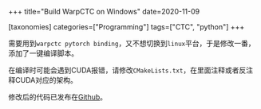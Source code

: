 +++
title="Build WarpCTC on Windows"
date=2020-11-09

[taxonomies]
categories=["Programming"]
tags=["CTC", "python"]
+++

需要用到`warpctc pytorch binding`，又不想切换到`linux`平台，于是修改一番，添加了一键编译脚本。

在编译时可能会遇到CUDA报错，请修改`CMakeLists.txt`，在里面注释或者反注释CUDA对应的架构。

修改后的代码已发布在[Github](https://github.com/Joylei/warp-ctc)。
